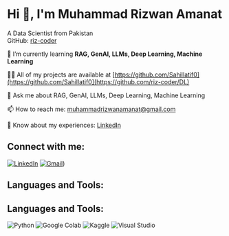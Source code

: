 # Hi 👋, I'm Muhammad Rizwan Amanat
A Data Scientist from Pakistan  
GitHub: [riz-coder]([https://github.com/riz-coder])

🌱 I’m currently learning **RAG, GenAI, LLMs, Deep Learning, Machine Learning**

👨‍💻 All of my projects are available at [https://github.com/Sahillatif0](https://github.com/Sahillatif0](https://github.com/riz-coder/DL)

💬 Ask me about RAG, GenAI, LLMs, Deep Learning, Machine Learning

📫 How to reach me: [muhammadrizwanamanat@gmail.com](mailto:muhammadrizwanamanat@gmail.com)

📄 Know about my experiences: [LinkedIn]([https://www.linkedin.com/in/muhammad-rizwan-amanat/])

## Connect with me:
[![LinkedIn](https://img.shields.io/badge/LinkedIn-blue?style=for-the-badge&logo=linkedin)](https://www.linkedin.com/in/muhammad-rizwan-amanat/)
[![Gmail](https://img.shields.io/badge/Gmail-red?style=for-the-badge&logo=gmail)](mailto:muhammadrizwanamanat@gmail.com))

## Languages and Tools:
## Languages and Tools:
![Python](https://img.shields.io/badge/-Python-black?style=flat-square&logo=python)
![Google Colab](https://img.shields.io/badge/-Google%20Colab-black?style=flat-square&logo=google-colab)
![Kaggle](https://img.shields.io/badge/-Kaggle-black?style=flat-square&logo=kaggle)
![Visual Studio](https://img.shields.io/badge/-Visual%20Studio-black?style=flat-square&logo=visual-studio)


